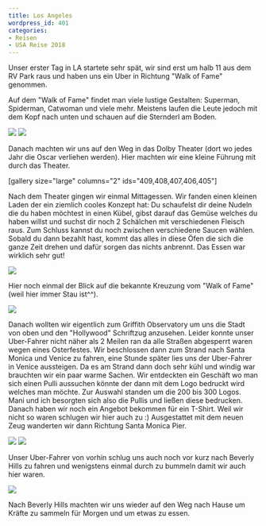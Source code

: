 ```yaml
---
title: Los Angeles
wordpress_id: 401
categories:
- Reisen
- USA Reise 2018
---
```


Unser erster Tag in LA startete sehr spät, wir sind erst um halb 11 aus dem RV Park raus und haben uns ein Uber in Richtung "Walk of Fame" genommen.

Auf dem "Walk of Fame" findet man viele lustige Gestalten: Superman, Spiderman, Catwoman und viele mehr. Meistens laufen die Leute jedoch mit dem Kopf nach unten und schauen auf die Sternderl am Boden.

[![](http://www.pbuchegger.at/wp-content/uploads/2018/04/20180401_114420-1024x512.jpg)](http://www.pbuchegger.at/wp-content/uploads/2018/04/20180401_114420.jpg) [![](http://www.pbuchegger.at/wp-content/uploads/2018/04/20180401_113538_HDR-e1522639071291-1024x512.jpg)](http://www.pbuchegger.at/wp-content/uploads/2018/04/20180401_113538_HDR-e1522639071291.jpg)

Danach machten wir uns auf den Weg in das Dolby Theater (dort wo jedes Jahr die Oscar verliehen werden). Hier machten wir eine kleine Führung mit durch das Theater.

[gallery size="large" columns="2" ids="409,408,407,406,405"]

Nach dem Theater gingen wir einmal Mittagessen. Wir fanden einen kleinen Laden der ein ziemlich cooles Konzept hat: Du schaufelst dir deine Nudeln die du haben möchtest in einen Kübel, gibst darauf das Gemüse welches du haben willst und suchst dir noch 2 Schälchen mit verschiedenen Fleisch raus. Zum Schluss kannst du noch zwischen verschiedene Saucen wählen. Sobald du dann bezahlt hast, kommt das alles in diese Öfen die sich die ganze Zeit drehen und dafür sorgen das nichts anbrennt. Das Essen war wirklich sehr gut!

[![](http://www.pbuchegger.at/wp-content/uploads/2018/04/20180401_141441_HDR-1024x512.jpg)](http://www.pbuchegger.at/wp-content/uploads/2018/04/20180401_141441_HDR.jpg)

Hier noch einmal der Blick auf die bekannte Kreuzung vom "Walk of Fame" (weil hier immer Stau ist^^).

[![](http://www.pbuchegger.at/wp-content/uploads/2018/04/DSC_0042-1024x686.jpg)](http://www.pbuchegger.at/wp-content/uploads/2018/04/DSC_0042.jpg)

Danach wollten wir eigentlich zum Griffith Observatory um uns die Stadt von oben und den "Hollywood" Schriftzug anzusehen. Leider konnte unser Uber-Fahrer nicht näher als 2 Meilen ran da alle Straßen abgesperrt waren wegen eines Osterfestes.
Wir beschlossen dann zum Strand nach Santa Monica und Venice zu fahren, eine Stunde später lies uns der Uber-Fahrer in Venice aussteigen.
Da es am Strand dann doch sehr kühl und windig war brauchten wir ein paar warme Sachen. Wir entdeckten ein Geschäft wo man sich einen Pulli aussuchen könnte der dann mit dem Logo bedruckt wird welches man möchte. Zur Auswahl standen um die 200 bis 300 Logos. Mani und ich besorgten sich also die Pullis und ließen diese bedrucken. Danach haben wir noch ein Angebot bekommen für ein T-Shirt. Weil wir nicht so waren schlugen wir hier auch zu :)
Ausgestattet mit dem neuen Zeug wanderten wir dann Richtung Santa Monica Pier.

[![](http://www.pbuchegger.at/wp-content/uploads/2018/04/20180401_181412-1024x512.jpg)](http://www.pbuchegger.at/wp-content/uploads/2018/04/20180401_181412.jpg) [![](http://www.pbuchegger.at/wp-content/uploads/2018/04/20180401_180225_HDR-1024x512.jpg)](http://www.pbuchegger.at/wp-content/uploads/2018/04/20180401_180225_HDR.jpg)

Unser Uber-Fahrer von vorhin schlug uns auch noch vor kurz nach Beverly Hills zu fahren und wenigstens einmal durch zu bummeln damit wir auch hier waren.

[![](http://www.pbuchegger.at/wp-content/uploads/2018/04/20180401_185801_HDR-1024x512.jpg)](http://www.pbuchegger.at/wp-content/uploads/2018/04/20180401_185801_HDR.jpg)

Nach Beverly Hills machten wir uns wieder auf den Weg nach Hause um Kräfte zu sammeln für Morgen und um etwas zu essen.
